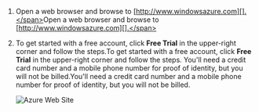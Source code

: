 1. <span data-ttu-id="168bc-101">Open a web browser and browse to [http://www.windowsazure.com][].</span><span class="sxs-lookup"><span data-stu-id="168bc-101">Open a web browser and browse to [http://www.windowsazure.com][].</span></span>
2. <span data-ttu-id="168bc-102">To get started with a free account, click **Free Trial** in the upper-right corner and follow the steps.</span><span class="sxs-lookup"><span data-stu-id="168bc-102">To get started with a free account, click **Free Trial** in the upper-right corner and follow the steps.</span></span> <span data-ttu-id="168bc-103">You'll need a credit card number and a mobile phone number for proof of identity, but you will not be billed.</span><span class="sxs-lookup"><span data-stu-id="168bc-103">You'll need a credit card number and a mobile phone number for proof of identity, but you will not be billed.</span></span>
   
   ![Azure Web Site][0]

[0]: ./media/create-azure-account/freetrialonwindowsazurehomepage.png

